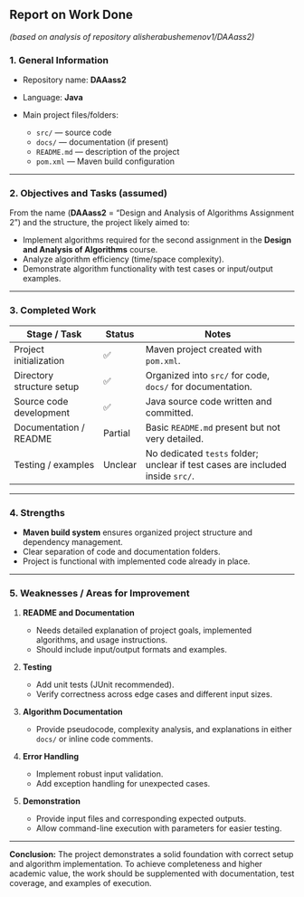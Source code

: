 ## Report on Work Done

*(based on analysis of repository alisherabushemenov1/DAAass2)*

### 1. General Information

* Repository name: **DAAass2**
* Language: **Java**
* Main project files/folders:

  * `src/` — source code
  * `docs/` — documentation (if present)
  * `README.md` — description of the project
  * `pom.xml` — Maven build configuration

---

### 2. Objectives and Tasks (assumed)

From the name (**DAAass2** = “Design and Analysis of Algorithms Assignment 2”) and the structure, the project likely aimed to:

* Implement algorithms required for the second assignment in the **Design and Analysis of Algorithms** course.
* Analyze algorithm efficiency (time/space complexity).
* Demonstrate algorithm functionality with test cases or input/output examples.

---

### 3. Completed Work

| Stage / Task              | Status  | Notes                                                                          |
| ------------------------- | ------- | ------------------------------------------------------------------------------ |
| Project initialization    | ✅       | Maven project created with `pom.xml`.                                          |
| Directory structure setup | ✅       | Organized into `src/` for code, `docs/` for documentation.                     |
| Source code development   | ✅       | Java source code written and committed.                                        |
| Documentation / README    | Partial | Basic `README.md` present but not very detailed.                               |
| Testing / examples        | Unclear | No dedicated `tests` folder; unclear if test cases are included inside `src/`. |

---

### 4. Strengths

* **Maven build system** ensures organized project structure and dependency management.
* Clear separation of code and documentation folders.
* Project is functional with implemented code already in place.

---

### 5. Weaknesses / Areas for Improvement

1. **README and Documentation**

   * Needs detailed explanation of project goals, implemented algorithms, and usage instructions.
   * Should include input/output formats and examples.

2. **Testing**

   * Add unit tests (JUnit recommended).
   * Verify correctness across edge cases and different input sizes.

3. **Algorithm Documentation**

   * Provide pseudocode, complexity analysis, and explanations in either `docs/` or inline code comments.

4. **Error Handling**

   * Implement robust input validation.
   * Add exception handling for unexpected cases.

5. **Demonstration**

   * Provide input files and corresponding expected outputs.
   * Allow command-line execution with parameters for easier testing.

---

**Conclusion:**
The project demonstrates a solid foundation with correct setup and algorithm implementation. To achieve completeness and higher academic value, the work should be supplemented with documentation, test coverage, and examples of execution.

